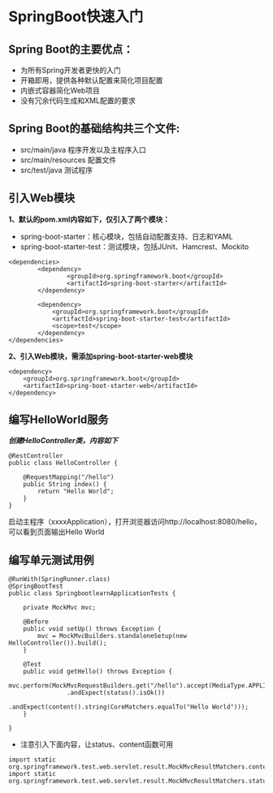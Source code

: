 # SpringBoot快速入门

## Spring Boot的主要优点：
* 为所有Spring开发者更快的入门
* 开箱即用，提供各种默认配置来简化项目配置
* 内嵌式容器简化Web项目
* 没有冗余代码生成和XML配置的要求

## Spring Boot的基础结构共三个文件:
* src/main/java  程序开发以及主程序入口
* src/main/resources 配置文件
* src/test/java  测试程序

## 引入Web模块

**1、默认的pom.xml内容如下，仅引入了两个模块：**
* spring-boot-starter：核心模块，包括自动配置支持、日志和YAML
* spring-boot-starter-test：测试模块，包括JUnit、Hamcrest、Mockito
```
<dependencies>
        <dependency>
                <groupId>org.springframework.boot</groupId>
                <artifactId>spring-boot-starter</artifactId>
        </dependency>
        
        <dependency>
            <groupId>org.springframework.boot</groupId>
            <artifactId>spring-boot-starter-test</artifactId>
            <scope>test</scope>
        </dependency>
</dependencies>

```

**2、引入Web模块，需添加spring-boot-starter-web模块**
```
<dependency>
	<groupId>org.springframework.boot</groupId>
	<artifactId>spring-boot-starter-web</artifactId>
</dependency>

```

## 编写HelloWorld服务

**_创建HelloController类，内容如下_**
```
@RestController
public class HelloController {

    @RequestMapping("/hello")
    public String index() {
        return "Hello World";
    }
}

```
启动主程序（xxxxApplication），打开浏览器访问http://localhost:8080/hello，可以看到页面输出Hello World

## 编写单元测试用例
```
@RunWith(SpringRunner.class)
@SpringBootTest
public class SpringbootlearnApplicationTests {

    private MockMvc mvc;

    @Before
    public void setUp() throws Exception {
        mvc = MockMvcBuilders.standaloneSetup(new HelloController()).build();
    }

    @Test
    public void getHello() throws Exception {
        mvc.perform(MockMvcRequestBuilders.get("/hello").accept(MediaType.APPLICATION_JSON))
                .andExpect(status().isOk())
                .andExpect(content().string(CoreMatchers.equalTo("Hello World")));
    }

}

```

* 注意引入下面内容，让status、content函数可用
```
import static org.springframework.test.web.servlet.result.MockMvcResultMatchers.content;
import static org.springframework.test.web.servlet.result.MockMvcResultMatchers.status;

```










